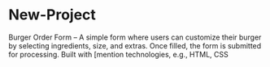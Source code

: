 # New-Project
Burger Order Form – A simple form where users can customize their burger by selecting ingredients, size, and extras. Once filled, the form is submitted for processing. Built with [mention technologies, e.g., HTML, CSS
